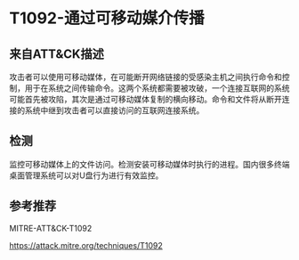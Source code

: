 # T1092-通过可移动媒介传播

## 来自ATT&CK描述

攻击者可以使用可移动媒体，在可能断开网络链接的受感染主机之间执行命令和控制，用于在系统之间传输命令。这两个系统都需要被攻破，一个连接互联网的系统可能首先被攻陷，其次是通过可移动媒体复制的横向移动。命令和文件将从断开连接的系统中继到攻击者可以直接访问的互联网连接系统。

## 检测

监控可移动媒体上的文件访问。检测安装可移动媒体时执行的进程。国内很多终端桌面管理系统可以对U盘行为进行有效监控。

## 参考推荐

MITRE-ATT&CK-T1092

<https://attack.mitre.org/techniques/T1092>
